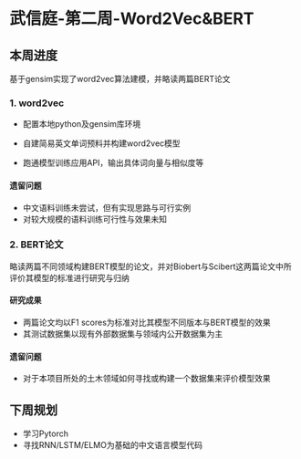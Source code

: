 # 武信庭-第二周-Word2Vec&BERT

## 本周进度

基于gensim实现了word2vec算法建模，并略读两篇BERT论文

###  1. word2vec

- 配置本地python及gensim库环境

- 自建简易英文单词预料并构建word2vec模型

- 跑通模型训练应用API，输出具体词向量与相似度等

####  遗留问题

- 中文语料训练未尝试，但有实现思路与可行实例
- 对较大规模的语料训练可行性与效果未知



### 2. BERT论文

略读两篇不同领域构建BERT模型的论文，并对Biobert与Scibert这两篇论文中所评价其模型的标准进行研究与归纳

####  研究成果

- 两篇论文均以F1 scores为标准对比其模型不同版本与BERT模型的效果
- 其测试数据集以现有外部数据集与领域内公开数据集为主

#### 遗留问题

- 对于本项目所处的土木领域如何寻找或构建一个数据集来评价模型效果

## 下周规划

- 学习Pytorch
- 寻找RNN/LSTM/ELMO为基础的中文语言模型代码




